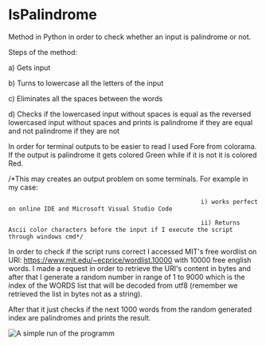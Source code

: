# IsPalindrome
Method in Python in order to check whether an input is palindrome or not.


Steps of the method:

  a) Gets input
  
  b) Turns to lowercase all the letters of the input
  
  c) Eliminates all the spaces between the words
  
  d) Checks if the lowercased input without spaces is equal as the reversed lowercased input without spaces and prints is palindrome if they are equal and not palindrome if they are not
  
  In order for terminal outputs to be easier to read I used Fore from colorama. If the output is palindrome it gets colored Green while if it is not it is colored Red.
  
  /*This may creates an output problem on some terminals. For example in my case:
  
                                                          i) works perfect on online IDE and Microsoft Visual Studio Code 
                                                          
                                                          ii) Returns Ascii color characters before the input if I execute the script through windows cmd*/
                                                          

In order to check if the script runs correct I accessed MIT's free wordlist on URl: https://www.mit.edu/~ecprice/wordlist.10000 with 10000 free english words.
I made a request in order to retrieve the URl's content in bytes and after that I generate a random number in range of 1 to 9000 which is the index of the WORDS list that will be decoded from utf8 (remember we retrieved the list in bytes not as a string). 

After that it just checks if the next 1000 words from the random generated index are palindromes and prints the result.  



![A simple run of the programm](https://user-images.githubusercontent.com/25775301/176483418-f39653f8-6bf4-4080-8833-13e20449e624.png)

